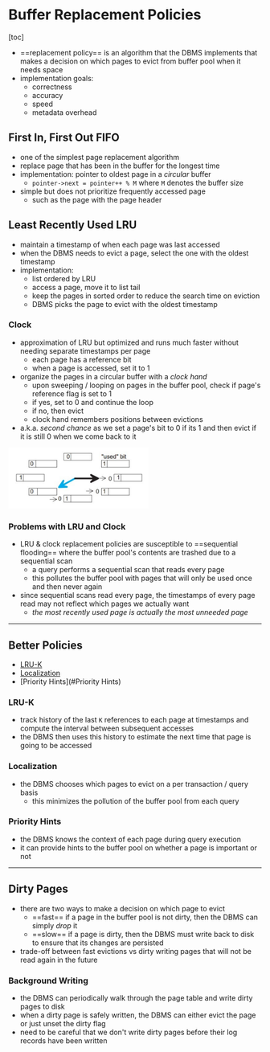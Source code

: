 # Buffer Replacement Policies

[toc]

- ==replacement policy== is an algorithm that the DBMS implements that makes a decision on which pages to evict from buffer pool when it needs space
- implementation goals:
  - correctness
  - accuracy
  - speed
  - metadata overhead

## First In, First Out FIFO

- one of the simplest page replacement algorithm
- replace page that has been in the buffer for the longest time
- implementation: pointer to oldest page in a *circular* buffer
  - `pointer->next = pointer++ % M` where `M` denotes the buffer size
- simple but does not prioritize frequently accessed page 
  - such as the page with the page header

##  Least Recently Used LRU

- maintain a timestamp of when each page was last accessed
- when the DBMS needs to evict a page, select the one with the oldest timestamp
- implementation: 
  - list ordered by LRU
  - access a page, move it to list tail
  - keep the pages in sorted order to reduce the search time on eviction
  - DBMS picks the page to evict with the oldest timestamp

### Clock

- approximation of LRU but optimized and runs much faster without needing separate timestamps per page
  - each page has a reference bit
  - when a page is accessed, set it to 1
- organize the pages in a circular buffer with a *clock hand*
  - upon sweeping / looping on pages in the buffer pool, check if page's reference flag is set to 1
  - if yes, set to 0 and continue the loop
  - if no, then evict
  - clock hand remembers positions between evictions
- a.k.a. *second chance* as we set a page's bit to 0 if its 1 and then evict if it is still 0 when we come back to it

<img src="images/image-20230928123049143.png" alt="image-20230928123049143" style="zoom:50%;" />

### Problems with LRU and Clock

- LRU & clock replacement policies are susceptible to ==sequential flooding== where the buffer pool's contents are trashed due to a sequential scan
  - a query performs a sequential scan that reads every page
  - this pollutes the buffer pool with pages that will only be used once and then never again
- since sequential scans read every page, the timestamps of every page read may not reflect which pages we actually want
  - *the most recently used page is actually the most unneeded page* 

---

## Better Policies

- [LRU-K](#LRU-K)
- [Localization](#Localization)
- [Priority Hints](#Priority Hints)

### LRU-K

- track history of the last `K` references to each page at timestamps and compute the interval between subsequent accesses
- the DBMS then uses this history to estimate the next time that page is going to be accessed

### Localization

- the DBMS chooses which pages to evict on a per transaction / query basis
  - this minimizes the pollution of the buffer pool from each query

### Priority Hints

- the DBMS knows the context of each page during query execution 
- it can provide hints to the buffer pool on whether a page is important or not

---

## Dirty Pages 

- there are two ways to make a decision on which page to evict
  - ==fast== if a page in the buffer pool is not dirty, then the DBMS can simply *drop* it
  - ==slow== if a page is dirty, then the DBMS must write back to disk to ensure that its changes are persisted
- trade-off between fast evictions vs dirty writing pages that will not be read again in the future

### Background Writing

- the DBMS can periodically walk through the page table and write dirty pages to disk
- when a dirty page is safely written, the DBMS can either evict the page or just unset the dirty flag
- need to be careful that we don't write dirty pages before their log records have been written